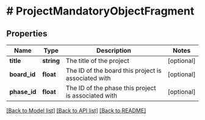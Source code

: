 # # ProjectMandatoryObjectFragment

## Properties

Name | Type | Description | Notes
------------ | ------------- | ------------- | -------------
**title** | **string** | The title of the project | [optional]
**board_id** | **float** | The ID of the board this project is associated with | [optional]
**phase_id** | **float** | The ID of the phase this project is associated with | [optional]

[[Back to Model list]](../README.md#documentation-for-models) [[Back to API list]](../README.md#documentation-for-api-endpoints) [[Back to README]](../README.md)
